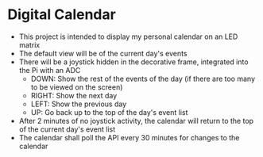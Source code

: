 # Digital Calendar

- This project is intended to display my personal calendar on an LED matrix
- The default view will be of the current day's events
- There will be a joystick hidden in the decorative frame, integrated into the Pi with an ADC
  - DOWN: Show the rest of the events of the day (if there are too many to be viewed on the screen)
  - RIGHT: Show the next day
  - LEFT: Show the previous day
  - UP: Go back up to the top of the day's event list
- After 2 minutes of no joystick activity, the calendar will return to the top of the current day's event list
- The calendar shall poll the API every 30 minutes for changes to the calendar
